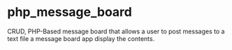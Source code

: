 # php_message_board
CRUD, PHP-Based message board that allows a user to post messages to a text file a message board app display the contents.
